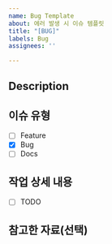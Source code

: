 ```yaml
---
name: Bug Template
about: 에러 발생 시 이슈 템플릿
title: "[BUG]"
labels: Bug
assignees: ''

---
```


## Description

## 이슈 유형 <!-- 체크는 수정하지 말것 -->
- [ ] Feature
- [x] Bug
- [ ] Docs

## 작업 상세 내용
- [ ] TODO

## 참고한 자료(선택)
